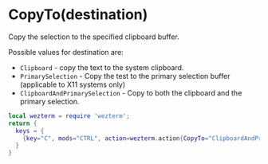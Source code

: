# CopyTo(destination)

Copy the selection to the specified clipboard buffer.

Possible values for destination are:

* `Clipboard` - copy the text to the system clipboard.
* `PrimarySelection` - Copy the test to the primary selection buffer (applicable to X11 systems only)
* `ClipboardAndPrimarySelection` - Copy to both the clipboard and the primary selection.

```lua
local wezterm = require 'wezterm';
return {
  keys = {
    {key="C", mods="CTRL", action=wezterm.action{CopyTo="ClipboardAndPrimarySelection"}},
  }
}
```


